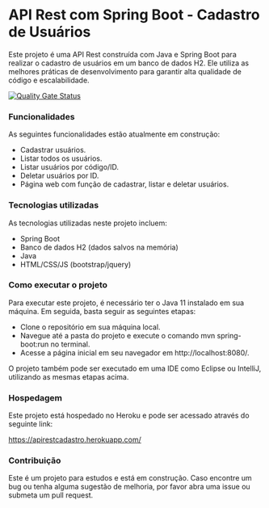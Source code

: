# API Rest com Spring Boot - Cadastro de Usuários
Este projeto é uma API Rest construída com Java e Spring Boot para realizar o cadastro de usuários em um banco de dados H2. 
Ele utiliza as melhores práticas de desenvolvimento para garantir alta qualidade de código e escalabilidade.

[![Quality Gate Status](https://sonarcloud.io/api/project_badges/measure?project=PauloRobert_apirestspring&metric=alert_status)](https://sonarcloud.io/summary/new_code?id=PauloRobert_apirestspring)

### Funcionalidades

As seguintes funcionalidades estão atualmente em construção:

- Cadastrar usuários.
- Listar todos os usuários.
- Listar usuários por código/ID.
- Deletar usuários por ID.
- Página web com função de cadastrar, listar e deletar usuários.

### Tecnologias utilizadas

As tecnologias utilizadas neste projeto incluem:

- Spring Boot
- Banco de dados H2 (dados salvos na memória)
- Java 
- HTML/CSS/JS (bootstrap/jquery)

### Como executar o projeto

Para executar este projeto, é necessário ter o Java 11 instalado em sua máquina. 
Em seguida, basta seguir as seguintes etapas:

- Clone o repositório em sua máquina local.
- Navegue até a pasta do projeto e execute o comando mvn spring-boot:run no terminal.
- Acesse a página inicial em seu navegador em http://localhost:8080/.

O projeto também pode ser executado em uma IDE como Eclipse ou IntelliJ, utilizando as mesmas etapas acima.

### Hospedagem

Este projeto está hospedado no Heroku e pode ser acessado através do seguinte link:

 https://apirestcadastro.herokuapp.com/

### Contribuição

Este é um projeto para estudos e está em construção.
Caso encontre um bug ou tenha alguma sugestão de melhoria, por favor abra uma issue ou submeta um pull request.

